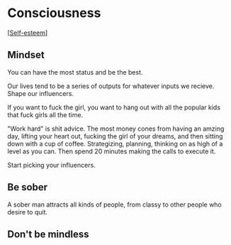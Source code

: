 # Consciousness
[[Self-esteem]]
## Mindset
You can have the most status and be the best. 

Our lives tend to be a series of outputs for whatever inputs we recieve. Shape our influencers.

If you want to fuck the girl, you want to hang out with all the popular kids that fuck girls all the time. 

"Work hard" is shit advice. The most money cones from having an amzing day, lifting your heart out, fucking the girl of your dreams, and then sitting down with a cup of coffee. Strategizing, planning, thinking on as high of a level as you can. Then spend 20 minutes making the calls to execute it. 

Start picking your influencers. 
## Be sober
A sober man attracts all kinds of people, from classy to other people who desire to quit. 
## Don't be mindless 

[//begin]: # "Autogenerated link references for markdown compatibility"
[Self-esteem]: self-esteem.md "Self Esteem"
[//end]: # "Autogenerated link references"